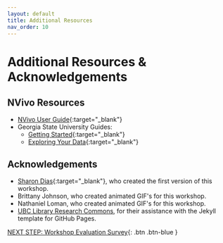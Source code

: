 ```yaml
---
layout: default
title: Additional Resources
nav_order: 10
---
```

# Additional Resources & Acknowledgements

## NVivo Resources

- [NVivo User Guide](https://www.qsrinternational.com/nvivo-qualitative-data-analysis-software/support-services/nvivo-help){:target="_blank"}
- Georgia State University Guides:
  - [Getting Started](https://research.library.gsu.edu/ld.php?content_id=43073472){:target="_blank"}
  - [Exploring Your Data](https://research.library.gsu.edu/ld.php?content_id=43239598){:target="_blank"}

## Acknowledgements

- [Sharon Dias](https://www.linkedin.com/in/sharonddias){:target="_blank"}, who created the first version of this workshop.
- Brittany Johnson, who created animated GIF's for this workshop.
- Nathaniel Loman, who created animated GIF's for this workshop.
- [UBC Library Research Commons](https://github.com/ubc-library-rc/), for their assistance with the Jekyll template for GitHub Pages.

[NEXT STEP: Workshop Evaluation Survey](workshop-survey.html){: .btn .btn-blue }

